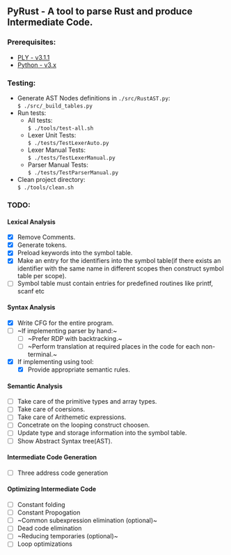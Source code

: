 ## PyRust - A tool to parse Rust and produce Intermediate Code.

### Prerequisites:
- [PLY - v3.1.1](http://www.dabeaz.com/ply/)
- [Python - v3.x](https://www.python.org/download/releases/3.0/)

### Testing:
- Generate AST Nodes definitions in `./src/RustAST.py`:<br>
`$ ./src/_build_tables.py`
- Run tests:
    - All tests:<br>
`$ ./tools/test-all.sh`
    - Lexer Unit Tests:<br>
`$ ./tests/TestLexerAuto.py`
    - Lexer Manual Tests:<br>
`$ ./tests/TestLexerManual.py`
    - Parser Manual Tests:<br>
`$ ./tests/TestParserManual.py`
- Clean project directory:<br>
`$ ./tools/clean.sh`

### TODO:
#### Lexical Analysis
- [x] Remove Comments.
- [x] Generate tokens.
- [x] Preload keywords into the symbol table.
- [x] Make an entry for the identifiers into the symbol table(if there exists an identifier with the same name in different scopes then construct symbol table per scope).
- [ ] Symbol table must contain entries for predefined routines like printf, scanf etc
#### Syntax Analysis
- [x] Write CFG for the entire program.
- [ ] ~If implementing parser by hand:~
	- [ ] ~Prefer RDP with backtracking.~
	- [ ] ~Perform translation at required places in the code for each non-terminal.~
- [x] If implementing using tool:
	- [x] Provide appropriate semantic rules.
#### Semantic Analysis
- [ ] Take care of the primitive types and array types.
- [ ] Take care of coersions.
- [ ] Take care of Arithemetic expressions.
- [ ] Concetrate on the looping construct choosen.
- [ ] Update type and storage information into the symbol table.
- [ ] Show Abstract Syntax tree(AST).
#### Intermediate Code Generation
- [ ] Three address code generation
#### Optimizing Intermediate Code
- [ ] Constant folding
- [ ] Constant Propogation
- [ ] ~Common subexpression elimination (optional)~
- [ ] Dead code elimination
- [ ] ~Reducing temporaries (optional)~
- [ ] Loop optimizations 
